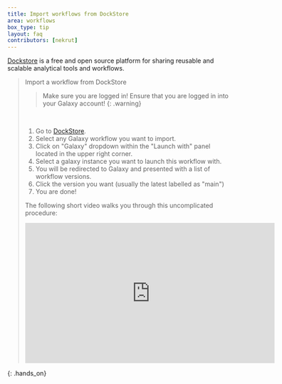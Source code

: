 ```yaml
---
title: Import workflows from DockStore
area: workflows
box_type: tip
layout: faq
contributors: [nekrut]
---
```


[Dockstore](https://dockstore.org/) is a free and open source platform for sharing reusable and scalable analytical tools and workflows.

> <hands-on-title>Import a workflow from DockStore</hands-on-title>
>
>> <warning-title>Make sure you are logged in!</warning-title>
>> Ensure that you are logged in into your Galaxy account! 
> {: .warning}
>
> <br>
>
> 1. Go to [DockStore](https://dockstore.org).
> 2. Select any Galaxy workflow you want to import.
> 3. Click on "Galaxy" dropdown within the "Launch with" panel located in the upper right corner.
> 4. Select a galaxy instance you want to launch this workflow with.
> 5. You will be redirected to Galaxy and presented with a list of workflow versions.
> 6. Click the version you want (usually the latest labelled as "main") 
> 7. You are done! 
>
> The following short video walks you through this uncomplicated procedure:
> 
> <p align="center"><iframe width="560" height="315" src="https://www.youtube-nocookie.com/embed/K2wFrSLFpa0" title="YouTube video player" frameborder="0" allow="accelerometer; autoplay; clipboard-write; encrypted-media; gyroscope; picture-in-picture; web-share" allowfullscreen></iframe></p>
{: .hands_on}
